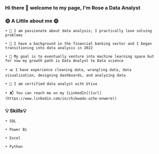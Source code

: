 ### Hi there 👋 welcome to my page, I'm Rose a Data Analyst


<!--
**RoxieOma/RoxieOma** is a ✨ _special_ ✨ repository because its `README.md` (this file) appears on your GitHub profile.

Here are some ideas to get you started:

- 🔭 I’m currently working on ...
- 🌱 I’m currently learning ...
- 👯 I’m looking to collaborate on ...
- 🤔 I’m looking for help with ...
- 💬 Ask me about ...
- 📫 How to reach me: ...
- 😄 Pronouns: ...
- ⚡ Fun fact: ...
-->



### 🌞 A Little about me 🌞

    • 👀 I am passionate about data analysis; I practically love solving problems

    • 🏦 I have a background in the financial banking sector and I began transitioning into data analysis in 2022

    • 🎯 My goal is to eventually venture into machine learning space but for now my growth path is Data Analyst to Data science

    • 📊 I have experience cleaning data, wrangling data, data visualization, designing dashboards, and analyzing data

    • 📜 I am certified data analyst with Utiva

    • 📬 You can reach me on my [LinkedIn]([url](https://www.linkedin.com/in/chikwado-uche-enwere))


### 💡 Skills💡

    • SQL

    • Power Bi 

    • Excel

    • Python
